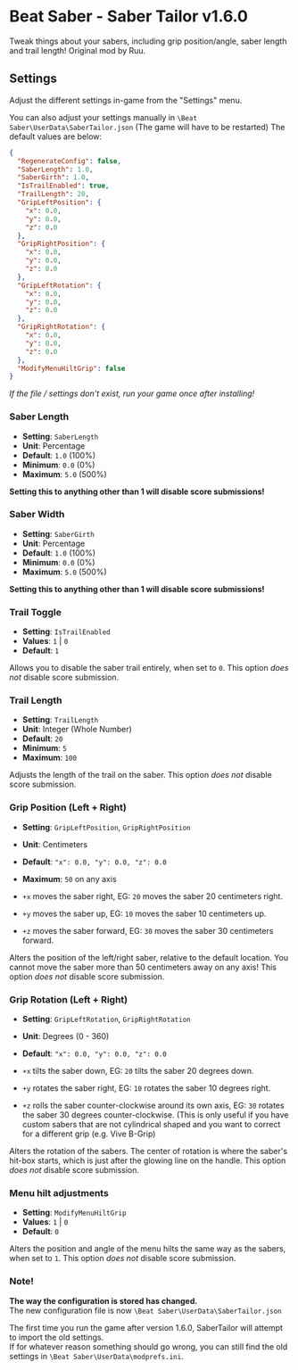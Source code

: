 # Beat Saber - Saber Tailor v1.6.0

Tweak things about your sabers, including grip position/angle, saber length and trail length! Original mod by Ruu.

## Settings

Adjust the different settings in-game from the "Settings" menu.

You can also adjust your settings manually in `\Beat Saber\UserData\SaberTailor.json` (The game will have to be restarted)
The default values are below:

```json
{
  "RegenerateConfig": false,
  "SaberLength": 1.0,
  "SaberGirth": 1.0,
  "IsTrailEnabled": true,
  "TrailLength": 20,
  "GripLeftPosition": {
    "x": 0.0,
    "y": 0.0,
    "z": 0.0
  },
  "GripRightPosition": {
    "x": 0.0,
    "y": 0.0,
    "z": 0.0
  },
  "GripLeftRotation": {
    "x": 0.0,
    "y": 0.0,
    "z": 0.0
  },
  "GripRightRotation": {
    "x": 0.0,
    "y": 0.0,
    "z": 0.0
  },
  "ModifyMenuHiltGrip": false
}
```

*If the file / settings don't exist, run your game once after installing!*

### Saber Length

- **Setting**: `SaberLength`
- **Unit**: Percentage
- **Default**: `1.0` (100%)
- **Minimum**: `0.0` (0%)
- **Maximum**: `5.0` (500%)

**Setting this to anything other than 1 will disable score submissions!**

### Saber Width

- **Setting**: `SaberGirth`
- **Unit**: Percentage
- **Default**: `1.0` (100%)
- **Minimum**: `0.0` (0%)
- **Maximum**: `5.0` (500%)

**Setting this to anything other than 1 will disable score submissions!**

### Trail Toggle

- **Setting**: `IsTrailEnabled`
- **Values**: `1` | `0`
- **Default**: `1`

Allows you to disable the saber trail entirely, when set to `0`. This option *does not* disable score submission.

### Trail Length

- **Setting**: `TrailLength`
- **Unit**: Integer (Whole Number)
- **Default**: `20`
- **Minimum**: `5`
- **Maximum**: `100`

Adjusts the length of the trail on the saber. This option *does not* disable score submission.

### Grip Position (Left + Right)

- **Setting**: `GripLeftPosition`, `GripRightPosition`
- **Unit**: Centimeters
- **Default**: `"x": 0.0, "y": 0.0, "z": 0.0`
- **Maximum**: `50` on any axis

- `+x` moves the saber right, EG: `20` moves the saber 20 centimeters right.
- `+y` moves the saber up, EG: `10` moves the saber 10 centimeters up.
- `+z` moves the saber forward, EG: `30` moves the saber 30 centimeters forward.

Alters the position of the left/right saber, relative to the default location. You cannot move the saber more than 50 centimeters away on any axis! This option *does not* disable score submission.

### Grip Rotation (Left + Right)

- **Setting**: `GripLeftRotation`, `GripRightRotation`
- **Unit**: Degrees (0 - 360)
- **Default**: `"x": 0.0, "y": 0.0, "z": 0.0`

- `+x` tilts the saber down, EG: `20` tilts the saber 20 degrees down.
- `+y` rotates the saber right, EG: `10` rotates the saber 10 degrees right.
- `+z` rolls the saber counter-clockwise around its own axis, EG: `30` rotates the saber 30 degrees counter-clockwise. (This is only useful if you have custom sabers that are not cylindrical shaped and you want to correct for a different grip (e.g. Vive B-Grip)

Alters the rotation of the sabers. The center of rotation is where the saber's hit-box starts, which is just after the glowing line on the handle. This option *does not* disable score submission.

### Menu hilt adjustments

- **Setting**: `ModifyMenuHiltGrip`
- **Values**: `1` | `0`
- **Default**: `0`

Alters the position and angle of the menu hilts the same way as the sabers, when set to `1`. This option *does not* disable score submission.

### Note!

**The way the configuration is stored has changed.**</br>
The new configuration file is now `\Beat Saber\UserData\SaberTailor.json`

The first time you run the game after version 1.6.0, SaberTailor will attempt to import the old settings.</br>
If for whatever reason something should go wrong, you can still find the old settings in `\Beat Saber\UserData\modprefs.ini`.